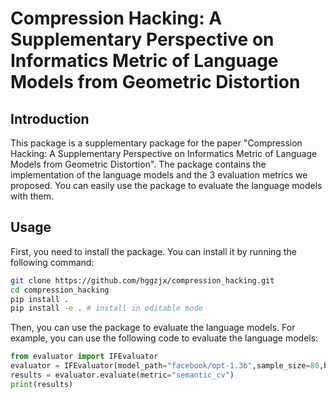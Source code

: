 # Compression Hacking: A Supplementary Perspective on Informatics Metric of Language Models from Geometric Distortion

## Introduction

This package is a supplementary package for the paper "Compression Hacking: A Supplementary Perspective on Informatics Metric of Language Models from Geometric Distortion". The package contains the implementation of the language models and the 3 evaluation metrics we proposed. You can easily use the package to evaluate the language models with them.

## Usage

First, you need to install the package. You can install it by running the following command:

```bash
git clone https://github.com/hggzjx/compression_hacking.git
cd compression_hacking
pip install .
pip install -e . # install in editable mode
```

Then, you can use the package to evaluate the language models. For example, you can use the following code to evaluate the language models:

```python
from evaluator import IFEvaluator
evaluator = IFEvaluator(model_path="facebook/opt-1.3b",sample_size=80,batch_size=4)
results = evaluator.evaluate(metric="semantic_cv")
print(results)
```
